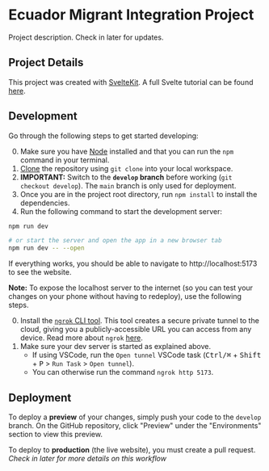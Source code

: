# Ecuador Migrant Integration Project

Project description. Check in later for updates.

## Project Details

This project was created with [SvelteKit](https://kit.svelte.dev/). A full
Svelte tutorial can be found [here](https://svelte.dev/tutorial/basics).

## Development

Go through the following steps to get started developing:

0. Make sure you have [Node](https://nodejs.org/en/download/) installed and that
   you can run the `npm` command in your terminal.
1. [Clone](https://docs.github.com/en/repositories/creating-and-managing-repositories/cloning-a-repository)
   the repository using `git clone` into your local workspace.
2. **IMPORTANT:** Switch to the **`develop` branch** before working (`git
checkout develop`). The `main` branch is only used for deployment.
3. Once you are in the project root directory, run `npm install` to install the
   dependencies.
4. Run the following command to start the development server:

```bash
npm run dev

# or start the server and open the app in a new browser tab
npm run dev -- --open
```

If everything works, you should be able to navigate to
http://localhost:5173 to see the website.

**Note:** To expose the localhost server to the internet (so you can test your
changes on your phone without having to redeploy), use the following steps.

0. Install the [`ngrok` CLI tool](https://ngrok.com/download). This tool creates
   a secure private tunnel to the cloud, giving you a publicly-accessible URL
   you can access from any device. Read more about `ngrok`
   [here](https://www.sitepoint.com/use-ngrok-test-local-site/).
1. Make sure your dev server is started as explained above.
   - If using VSCode, run the `Open tunnel` VSCode task (<kbd>Ctrl/⌘</kbd> +
     <kbd>Shift</kbd> + <kbd>P</kbd> > `Run Task` > `Open tunnel`).
   - You can otherwise run the command `ngrok http 5173`.

## Deployment

To deploy a **preview** of your changes, simply push your code to the `develop`
branch. On the GitHub repository, click "Preview" under the "Environments"
section to view this preview.

To deploy to **production** (the live website), you must create a pull request.
_Check in later for more details on this workflow_

